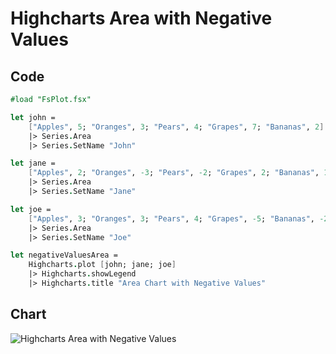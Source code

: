 Highcharts Area with Negative Values
====================================

Code
----

```fsharp
#load "FsPlot.fsx"

let john =
    ["Apples", 5; "Oranges", 3; "Pears", 4; "Grapes", 7; "Bananas", 2]
    |> Series.Area
    |> Series.SetName "John"

let jane =
    ["Apples", 2; "Oranges", -3; "Pears", -2; "Grapes", 2; "Bananas", 1]
    |> Series.Area
    |> Series.SetName "Jane"

let joe =
    ["Apples", 3; "Oranges", 3; "Pears", 4; "Grapes", -5; "Bananas", -2]
    |> Series.Area
    |> Series.SetName "Joe"

let negativeValuesArea =
    Highcharts.plot [john; jane; joe]
    |> Highcharts.showLegend
    |> Highcharts.title "Area Chart with Negative Values"
```
Chart
-----

![Highcharts Area with Negative Values](https://raw.github.com/TahaHachana/FsPlot/master/screenshots/HighchartsNegativeValuesArea.PNG)